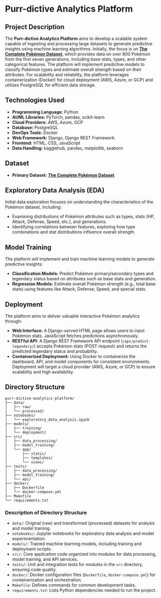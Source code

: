 # Purr-dictive Analytics Platform

## Project Description

The **Purr-dictive Analytics Platform** aims to develop a scalable system capable of ingesting and processing large datasets to generate predictive insights using machine learning algorithms. Initially, the focus is on [**The Complete Pokémon Dataset**](https://www.kaggle.com/datasets/rounakbanik/pokemon/data), which provides data on over 800 Pokémon from the first seven generations, including base stats, types, and other categorical features. The platform will implement predictive models to classify Pokémon types and estimate overall strength based on their attributes. For scalability and reliability, the platform leverages containerization (Docker) for cloud deployment (AWS, Azure, or GCP) and utilizes PostgreSQL for efficient data storage.

## Technologies Used

- **Programming Language:** Python
- **AI/ML Libraries:** PyTorch, pandas, scikit-learn
- **Cloud Providers:** AWS, Azure, GCP
- **Database:** PostgreSQL
- **DevOps Tools:** Docker
- **Web Framework:** Django, Django REST Framework
- **Frontend:** HTML, CSS, JavaScript
- **Data Handling:** kagglehub, pandas, matplotlib, seaborn

## Dataset

- **Primary Dataset:** [**The Complete Pokémon Dataset**](https://www.kaggle.com/datasets/rounakbanik/pokemon/data)

## Exploratory Data Analysis (EDA)

Initial data exploration focuses on understanding the characteristics of the Pokémon dataset, including:

- Examining distributions of Pokémon attributes such as types, stats (HP, Attack, Defense, Speed, etc.), and generations.
- Identifying correlations between features, exploring how type combinations and stat distributions influence overall strength.

## Model Training

The platform will implement and train machine learning models to generate predictive insights:

- **Classification Models:** Predict Pokémon primary/secondary types and legendary status based on attributes such as base stats and generation.
- **Regression Models:** Estimate overall Pokémon strength (e.g., total base stats) using features like Attack, Defense, Speed, and special stats.

## Deployment

The platform aims to deliver valuable interactive Pokémon analytics through:

- **Web Interface:** A Django-served HTML page allows users to input Pokémon stats. JavaScript fetches predictions asynchronously.
- **RESTful API:** A Django REST Framework API endpoint (`/api/predict-legendary/`) accepts Pokémon stats (POST request) and returns the predicted legendary status and probability.
- **Containerized Deployment:** Using Docker to containerize the dashboard, API, and model components for consistent environments. Deployment will target a cloud provider (AWS, Azure, or GCP) to ensure scalability and high availability.

## Directory Structure

```
purr-dictive-analytics-platform/
├── data/
│   ├── raw/
│   └── processed/
├── notebooks/
│   └── exploratory_data_analysis.ipynb
├── models/
│   ├── training/
│   └── deployment/
├── src/
│   ├── data_processing/
│   ├── model_training/
│   └── app/
│       ├── static/
│       ├── templates/
│       └── views/
├── tests/
│   ├── data_processing/
│   ├── model_training/
│   └── api/
├── docker/
│   ├── Dockerfile
│   └── docker-compose.yml
├── Makefile
└── requirements.txt
```

### Description of Directory Structure

- `data/`: Original (raw) and transformed (processed) datasets for analysis and model training.
- `notebooks/`: Jupyter notebooks for exploratory data analysis and model experimentation.
- `models/`: Trained machine learning models, including training and deployment scripts.
- `src/`: Core application code organized into modules for data processing, model training, and API services.
- `tests/`: Unit and integration tests for modules in the `src` directory, ensuring code quality.
- `docker/`: Docker configuration files (`Dockerfile`, `docker-compose.yml`) for containerization and orchestration.
- `Makefile`: Defines commands for common development tasks.
- `requirements.txt`: Lists Python dependencies needed to run the project.
